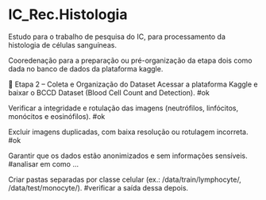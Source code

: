 # IC_Rec.Histologia
Estudo para o trabalho de pesquisa do IC, para processamento da histologia de células sanguíneas.

Cooredenação para a preparação ou pré-organização da etapa dois como dada no banco de dados da plataforma kaggle.

🧩 Etapa 2 – Coleta e Organização do Dataset
Acessar a plataforma Kaggle e baixar o BCCD Dataset (Blood Cell Count and Detection). #ok

Verificar a integridade e rotulação das imagens (neutrófilos, linfócitos, monócitos e eosinófilos). #ok

Excluir imagens duplicadas, com baixa resolução ou rotulagem incorreta. #ok

Garantir que os dados estão anonimizados e sem informações sensíveis. #analisar em como ...

Criar pastas separadas por classe celular (ex.: /data/train/lymphocyte/, /data/test/monocyte/). #verificar a saída dessa depois.
